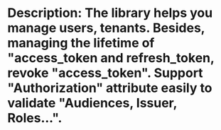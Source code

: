 # Description: The library helps you manage users, tenants. Besides, managing the lifetime of "access_token and refresh_token, revoke "access_token". Support "Authorization" attribute easily to validate "Audiences, Issuer, Roles...".
